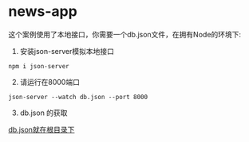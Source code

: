 # news-app
这个案例使用了本地接口，你需要一个db.json文件，在拥有Node的环境下: 

1. 安装json-server模拟本地接口
```
npm i json-server
```

2. 请运行在8000端口
```
json-server --watch db.json --port 8000
```
 
3. db.json 的获取

[db.json就在根目录下](https://github.com/woyishijiazhuang/news-app/blob/main/db.json)
